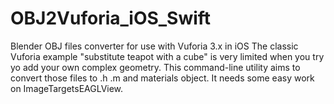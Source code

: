 # OBJ2Vuforia_iOS_Swift
Blender OBJ files converter for use with Vuforia 3.x in iOS
The classic Vuforia example "substitute teapot with a cube" is very limited when you try yo add your own complex geometry.
This command-line utility aims to convert those files to .h .m and materials object. It needs some easy work on ImageTargetsEAGLView.
